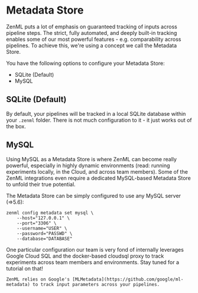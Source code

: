 # Metadata Store

ZenML puts a lot of emphasis on guaranteed tracking of inputs across pipeline steps. The strict, fully automated, and deeply built-in tracking enables some of our most powerful features - e.g. comparability across pipelines. To achieve this, we're using a concept we call the Metadata Store.

You have the following options to configure your Metadata Store:

* SQLite \(Default\)
* MySQL

## SQLite \(Default\)

By default, your pipelines will be tracked in a local SQLite database within your `.zenml` folder. There is not much configuration to it - it just works out of the box.

## MySQL

Using MySQL as a Metadata Store is where ZenML can become really powerful, especially in highly dynamic environments \(read: running experiments locally, in the Cloud, and across team members\). Some of the ZenML integrations even require a dedicated MySQL-based Metadata Store to unfold their true potential.

The Metadata Store can be simply configured to use any MySQL server \(=&gt;5.6\):

```text
zenml config metadata set mysql \
    --host="127.0.0.1" \ 
    --port="3306" \
    --username="USER" \
    --password="PASSWD" \
    --database="DATABASE"
```

One particular configuration our team is very fond of internally leverages Google Cloud SQL and the docker-based cloudsql proxy to track experiments across team members and environments. Stay tuned for a tutorial on that!

```text
ZenML relies on Google's [MLMetadata](https://github.com/google/ml-metadata) to track input parameters across your pipelines.
```

